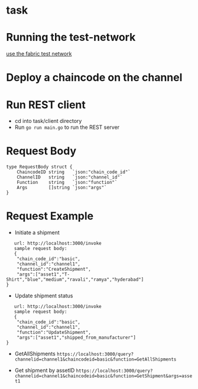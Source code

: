 # task

# Running the test-network

[use the fabric test network](https://hyperledger-fabric.readthedocs.io/en/latest/test_network.html)

# Deploy a chaincode on the channel

# Run REST client
- cd into task/client directory
- Run `go run main.go` to run the REST server

# Request Body
``` 
type RequestBody struct {
	ChaincodeID string   `json:"chain_code_id"`
	ChannelID   string   `json:"channel_id"`
	Function    string   `json:"function"`
	Args        []string `json:"args"`
}
```

# Request Example
- Initiate a shipment
```
   url: http://localhost:3000/invoke
   sample request body: 
   {
    "chain_code_id":"basic",
    "channel_id":"channel1",
    "function":"CreateShipment",
    "args":["asset1","T-Shirt","blue","medium","ravali","ramya","hyderabad"]
}
```

- Update shipment status
```
   url: http://localhost:3000/invoke
   sample request body: 
   {
    "chain_code_id":"basic",
    "channel_id":"channel1",
    "function":"UpdateShipment",
    "args":["asset1","shipped_from_manufacturer"]
}
```

- GetAllShipments
```https://localhost:3000/query?channelid=channel1&chaincodeid=basic&function=GetAllShipments```

- Get shipment by assetID
```https://localhost:3000/query?channelid=channel1&chaincodeid=basic&function=GetShipment&args=asset1```

